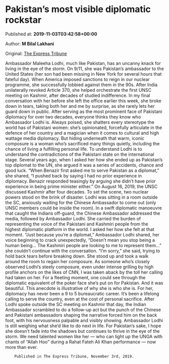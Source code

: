 
# Pakistan’s most visible diplomatic rockstar

Published at: **2019-11-03T03:42:58+00:00**

Author: **M Bilal Lakhani**

Original: [The Express Tribune](https://tribune.com.pk/story/2092344/6-pakistans-visible-diplomatic-rockstar/)

Ambassador Maleeha Lodhi, much like Pakistan, has an uncanny knack for living in the eye of the storm. On 9/11, she was Pakistan’s ambassador to the United States (her son had been missing in New York for several hours that fateful day). When America imposed sanctions to reign in our nuclear programme, she successfully lobbied against them in the 90s. After India unilaterally revoked Article 370, she helped orchestrate the first UNSC meeting on Kashmir, after decades of studied indifference. In my final conversation with her before she left the office earlier this week, she broke down in tears, taking both her and me by surprise, as she rarely lets her guard down in public.
After serving as the most prominent face of Pakistani diplomacy for over two decades, everyone thinks they know who Ambassador Lodhi is. Always poised, she shatters every stereotype the world has of Pakistani women: she’s opinionated, forcefully articulate in the defence of her country and a magician when it comes to cultural and high wattage media diplomacy. But hiding underneath that warm, iconic composure is a woman who’s sacrificed many things quietly, including the chance of living a fulfilling personal life.
To understand Lodhi is to understand the contradictions of the Pakistani state on the international stage. Several years ago, when I asked her how she ended up as Pakistan’s top diplomat to the UN, she argued it was a series of accidents, chance and good luck. “When Benazir first asked me to serve Pakistan as a diplomat,” she shared, “I pushed back by saying I had no prior experience in diplomacy. Benazir responded teasingly by arguing she didn’t have prior experience in being prime minister either.”
On August 16, 2019, the UNSC discussed Kashmir after four decades. To set the scene, two nuclear powers stood on the brink of disaster. Lodhi was sitting in a room outside the SC, anxiously waiting for the Chinese Ambassador to come out (only UNSC members could be inside the room). In a swift diplomatic manoeuvre that caught the Indians off-guard, the Chinese Ambassador addressed the media, followed by Ambassador Lodhi. She carried the burden of representing the voice of the Pakistani and Kashmiri people from the highest diplomatic platform in the world. I asked her how she felt at that moment.
“Just because you’re a diplomat,” Ambassador Lodhi shared, her voice beginning to crack unexpectedly, “Doesn’t mean you stop being a human being… The Kashmiri people are looking to me to represent them…” she couldn’t continue with the conversation. “I’m sorry,” she said, trying to hold back tears before breaking down. She stood up and took a walk around the room to regain her composure. As someone who’s closely observed Lodhi’s steely composure, even under intense grilling by high profile anchors on the likes of CNN, I was taken aback by the toll her calling had taken on her. For a fleeting moment, one could see through the diplomatic equivalent of the poker face she’s put on for Pakistan. And it was beautiful.
This anecdote is illustrative of why she is who she is. For her, diplomacy has never been a 9 to 5 bureaucratic career. It’s been a lifelong calling to serve the country, even at the cost of personal sacrifice. After Lodhi spoke outside the SC meeting on Kashmir that day, the Indian Ambassador scrambled to do a follow-up act but the punch of the Chinese and Pakistani ambassadors shaping the narrative forced him on the back foot, with his nervousness palpable and visibly showing.
Ambassador Lodhi is still weighing what she’d like to do next in life. For Pakistan’s sake, I hope she doesn’t fade into the shadows but continues to thrive in the eye of the storm. We need talented women like her — who can light up the UNGA with chants of “Allah Hoo” during a Rahat Fateh Ali Khan performance — now more than ever.

        Published in The Express Tribune, November 3rd, 2019.
      
